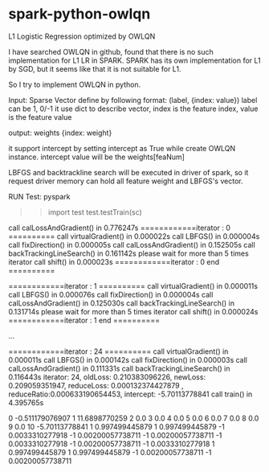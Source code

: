 # spark-python-owlqn
L1 Logistic Regression optimized by OWLQN

I have searched OWLQN in github, found that  there is no such implementation for L1 LR in SPARK.
SPARK has its own implementation for L1 by SGD, but it seems like that it is not suitable for L1.

So I try to implement OWLQN in python.

Input:
Sparse Vector define by following format:
(label, {index: value})
label can be 1, 0/-1
it use dict to describe vector, index is the feature index, value is the feature value


output:
weights
{index: weight}

it support intercept by setting intercept as True while create OWLQN instance.
intercept value will be the weights[feaNum]

LBFGS and backtrackline search will be executed in driver of spark, so it request driver memory can hold all feature weight and LBFGS's vector.


RUN Test:
pyspark

>>import test
>>test.testTrain(sc)

call calLossAndGradient() in 0.776247s
============iterator : 0 ==========
call virtualGradient() in 0.000022s
call LBFGS() in 0.000004s
call fixDirection() in 0.000005s
call calLossAndGradient() in 0.152505s
call backTrackingLineSearch() in 0.161142s
please wait for more than 5 times iterator
call shift() in 0.000023s
============iterator : 0 end ==========

============iterator : 1 ==========
call virtualGradient() in 0.000011s
call LBFGS() in 0.000076s
call fixDirection() in 0.000004s
call calLossAndGradient() in 0.125030s
call backTrackingLineSearch() in 0.131714s
please wait for more than 5 times iterator
call shift() in 0.000024s
============iterator : 1 end ==========

...


============iterator : 24 ==========
call virtualGradient() in 0.000011s
call LBFGS() in 0.000142s
call fixDirection() in 0.000003s
call calLossAndGradient() in 0.111331s
call backTrackingLineSearch() in 0.116443s
iterator: 24, oldLoss: 0.210383096226, newLoss: 0.209059351947, reduceLoss: 0.000132374427879 , reduceRatio:0.000633190654453, intercept: -5.70113778841
call train() in 4.395765s


0 -0.511179076907
1 11.6898770259
2 0.0
3 0.0
4 0.0
5 0.0
6 0.0
7 0.0
8 0.0
9 0.0
10 -5.70113778841
1 0.997499445879
1 0.997499445879
-1 0.0033310277918
-1 0.00200057738711
-1 0.00200057738711
-1 0.0033310277918
-1 0.00200057738711
-1 0.0033310277918
1 0.997499445879
1 0.997499445879
-1 0.00200057738711
-1 0.00200057738711
